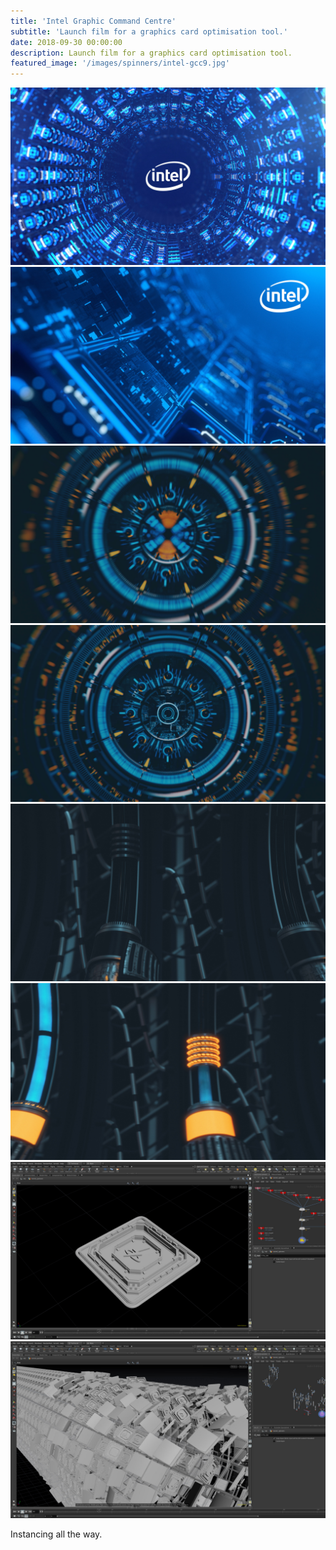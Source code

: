 ```yaml
---
title: 'Intel Graphic Command Centre'
subtitle: 'Launch film for a graphics card optimisation tool.'
date: 2018-09-30 00:00:00
description: Launch film for a graphics card optimisation tool.
featured_image: '/images/spinners/intel-gcc9.jpg'
---
```


<div class="gallery" data-columns="2">
	<img src="/images/spinners/intel-gcc9.jpg">
	<img src="/images/spinners/intel-gcc4.jpg">
</div>

<div class="gallery" data-columns="2">
	<img src="/images/spinners/intel-gcc5.jpg">
	<img src="/images/spinners/intel-gcc6.jpg">		
	<img src="/images/spinners/intel-gcc7.jpg">
	<img src="/images/spinners/intel-gcc8.jpg">	
	<img src="/images/spinners/intel-gcc-wires_01.jpg">
	<img src="/images/spinners/intel-gcc-wires_02.jpg">		
</div>

Instancing all the way.